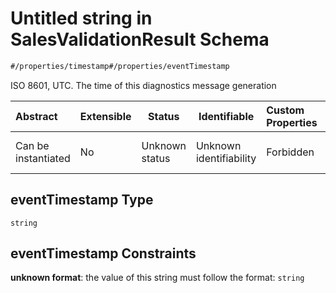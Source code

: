 # Untitled string in SalesValidationResult Schema

```txt
#/properties/timestamp#/properties/eventTimestamp
```

ISO 8601, UTC. The time of this diagnostics message generation


| Abstract            | Extensible | Status         | Identifiable            | Custom Properties | Additional Properties | Access Restrictions | Defined In                                                                                                                |
| :------------------ | ---------- | -------------- | ----------------------- | :---------------- | --------------------- | ------------------- | ------------------------------------------------------------------------------------------------------------------------- |
| Can be instantiated | No         | Unknown status | Unknown identifiability | Forbidden         | Allowed               | none                | [sales-validation-result.json\*](../../schema/proprietary-extensions/sales-validation-result.json "open original schema") |

## eventTimestamp Type

`string`

## eventTimestamp Constraints

**unknown format**: the value of this string must follow the format: `string`
